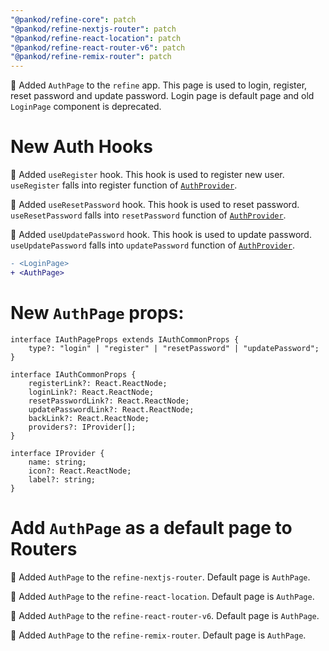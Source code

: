 ```yaml
---
"@pankod/refine-core": patch
"@pankod/refine-nextjs-router": patch
"@pankod/refine-react-location": patch
"@pankod/refine-react-router-v6": patch
"@pankod/refine-remix-router": patch
---
```


🎉 Added `AuthPage` to the `refine` app. This page is used to login, register, reset password and update password. Login page is default page and old `LoginPage` component is deprecated.

# New Auth Hooks

📌 Added `useRegister` hook. This hook is used to register new user. `useRegister` falls into register function of [`AuthProvider`](https://refine.dev/docs/core/providers/auth-provider/).

📌 Added `useResetPassword` hook. This hook is used to reset password. `useResetPassword` falls into `resetPassword` function of [`AuthProvider`](https://refine.dev/docs/core/providers/auth-provider/).

📌 Added `useUpdatePassword` hook. This hook is used to update password. `useUpdatePassword` falls into `updatePassword` function of [`AuthProvider`](https://refine.dev/docs/core/providers/auth-provider/).

```diff
- <LoginPage>
+ <AuthPage>
```

# New `AuthPage` props:

```info
interface IAuthPageProps extends IAuthCommonProps {
    type?: "login" | "register" | "resetPassword" | "updatePassword";
}

interface IAuthCommonProps {
    registerLink?: React.ReactNode;
    loginLink?: React.ReactNode;
    resetPasswordLink?: React.ReactNode;
    updatePasswordLink?: React.ReactNode;
    backLink?: React.ReactNode;
    providers?: IProvider[];
}

interface IProvider {
    name: string;
    icon?: React.ReactNode;
    label?: string;
}
```

# Add `AuthPage` as a default page to Routers

📌 Added `AuthPage` to the `refine-nextjs-router`. Default page is `AuthPage`.

📌 Added `AuthPage` to the `refine-react-location`. Default page is `AuthPage`.

📌 Added `AuthPage` to the `refine-react-router-v6`. Default page is `AuthPage`.

📌 Added `AuthPage` to the `refine-remix-router`. Default page is `AuthPage`.
